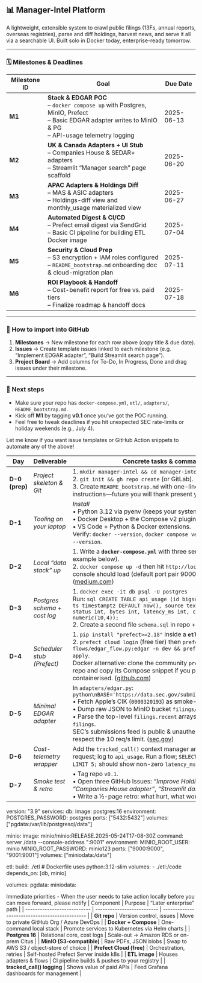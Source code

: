 ## 📊 Manager-Intel Platform

A lightweight, extensible system to crawl public filings (13Fs, annual reports, overseas registries), parse and diff holdings, harvest news, and serve it all via a searchable UI. Built solo in Docker today, enterprise-ready tomorrow.

---

### 🗓 Milestones & Deadlines

| Milestone ID | Goal                                                                     | Due Date   |
|--------------|--------------------------------------------------------------------------|------------|
| **M1**       | **Stack & EDGAR POC**<br>– `docker compose up` with Postgres, MinIO, Prefect<br>– Basic EDGAR adapter writes to MinIO & PG<br>– API-usage telemetry logging | 2025-06-13 |
| **M2**       | **UK & Canada Adapters + UI Stub**<br>– Companies House & SEDAR+ adapters<br>– Streamlit “Manager search” page scaffold              | 2025-06-20 |
| **M3**       | **APAC Adapters & Holdings Diff**<br>– MAS & ASIC adapters<br>– Holdings-diff view and monthly_usage materialized view         | 2025-06-27 |
| **M4**       | **Automated Digest & CI/CD**<br>– Prefect email digest via SendGrid<br>– Basic CI pipeline for building ETL Docker image        | 2025-07-04 |
| **M5**       | **Security & Cloud Prep**<br>– S3 encryption + IAM roles configured<br>– `README_bootstrap.md` onboarding doc & cloud-migration plan | 2025-07-11 |
| **M6**       | **ROI Playbook & Handoff**<br>– Cost-benefit report for free vs. paid tiers<br>– Finalize roadmap & handoff docs                  | 2025-07-18 |

---

### 🔨 How to import into GitHub

1. **Milestones** → New milestone for each row above (copy title & due date).  
2. **Issues** → Create template issues linked to each milestone (e.g. “Implement EDGAR adapter”, “Build Streamlit search page”).  
3. **Project Board** → Add columns for To-Do, In Progress, Done and drag issues under their milestone.  

---

### 🤔 Next steps

- Make sure your repo has `docker-compose.yml`, `etl/`, `adapters/`, `README_bootstrap.md`.  
- Kick off **M1** by tagging **v0.1** once you’ve got the POC running.  
- Feel free to tweak deadlines if you hit unexpected SEC rate-limits or holiday weekends (e.g., July 4).

Let me know if you want issue templates or GitHub Action snippets to automate any of the above!

| Day            | Deliverable                  | Concrete tasks & commands                                                                                                                                                                                                                                                                                                                                                                       |
| -------------- | ---------------------------- | ----------------------------------------------------------------------------------------------------------------------------------------------------------------------------------------------------------------------------------------------------------------------------------------------------------------------------------------------------------------------------------------------- |
| **D-0 (prep)** | *Project skeleton & Git*     | 1. `mkdir manager-intel && cd manager-intel`  <br>2. `git init && gh repo create` (or GitLab). <br>3. Create `README_bootstrap.md` with one-liner start-up instructions—future you will thank present you.                                                                                                                                                                                      |
| **D-1**        | *Tooling on your laptop*     | *Install*<br>• Python 3.12 via pyenv (keeps your system Python clean). <br>• Docker Desktop + the Compose v2 plugin. <br>• VS Code + Python & Docker extensions. <br>Verify: `docker --version`, `docker compose version`, `python -m pip --version`.                                                                                                                                           |
| **D-2**        | *Local “data stack” up*      | 1. Write a **`docker-compose.yml`** with three services (trimmed example below). <br>2. `docker compose up -d` then hit `http://localhost:9001`—MinIO console should load (default port pair 9000/9001). ([medium.com][1])                                                                                                                                                                      |
| **D-3**        | *Postgres schema + cost log* | 1. `docker exec -it db psql -U postgres` <br>Run: `sql CREATE TABLE api_usage (id bigserial PRIMARY KEY, ts timestamptz DEFAULT now(), source text, endpoint text, status int, bytes int, latency_ms int, cost_usd numeric(10,4));` <br>2. Create a second file `schema.sql` in repo + commit.                                                                                                  |
| **D-4**        | *Scheduler stub (Prefect)*   | 1. `pip install "prefect>=2.18"` inside a **`etl`** virtualenv. <br>2. `prefect cloud login` (free tier) then `prefect deployment build flows/edgar_flow.py:edgar -n dev && prefect deployment apply`. <br>Docker alternative: clone the community `prefect-docker-compose` repo and copy its Compose snippet if you prefer *everything* containerised. ([github.com][2])                       |
| **D-5**        | *Minimal EDGAR adapter*      | In `adapters/edgar.py`:  <br>`python\nBASE='https://data.sec.gov/submissions/{cik}.json'\n`  <br>• Fetch Apple’s CIK (`0000320193`) as smoke-test. <br>• Dump raw JSON to MinIO bucket `filings/raw/`. <br>• Parse the top-level `filings.recent` arrays into Postgres table `filings`.  <br>SEC’s submissions feed is public & unauthenticated—just respect the 10 req/s limit. ([sec.gov][3]) |
| **D-6**        | *Cost-telemetry wrapper*     | Add the `tracked_call()` context manager around every HTTP request; log to `api_usage`.  Run a flow; `SELECT * FROM api_usage LIMIT 5;` should show non-zero `latency_ms`.                                                                                                                                                                                                                      |
| **D-7**        | *Smoke test & retro*         | • Tag repo `v0.1`.  <br>• Open three GitHub Issues: *“Improve Holdings diff”*, *“Companies House adapter”*, *“Streamlit dashboard stub”*.  <br>• Write a ½-page retro: what hurt, what worked.                                                                                                                                                                                                  |

[1]: https://medium.com/%40randy.hamzah.h/running-minio-server-with-docker-compose-54bab3afbe31 "Running Minio Server with Docker Compose | by Randy Hardianto | Medium"
[2]: https://github.com/rpeden/prefect-docker-compose "GitHub - rpeden/prefect-docker-compose: A repository that makes it easy to get up and running with Prefect 2 using Docker Compose."
[3]: https://www.sec.gov/search-filings/edgar-application-programming-interfaces "SEC.gov | EDGAR Application Programming Interfaces (APIs)"

version: "3.9"
services:
  db:
    image: postgres:16
    environment:
      POSTGRES_PASSWORD: postgres
    ports: ["5432:5432"]
    volumes: ["pgdata:/var/lib/postgresql/data"]

  minio:
    image: minio/minio:RELEASE.2025-05-24T17-08-30Z
    command: server /data --console-address ":9001"
    environment:
      MINIO_ROOT_USER: minio
      MINIO_ROOT_PASSWORD: minio123
    ports: ["9000:9000", "9001:9001"]
    volumes: ["miniodata:/data"]

  etl:
    build: ./etl     # Dockerfile uses python:3.12-slim
    volumes:
      - ./etl:/code
    depends_on: [db, minio]

volumes:
  pgdata:
  miniodata:

Immediate priorities - When the user needs to take action locally before you can move forward, please notify
| Component                   | Purpose                    | “Later enterprise” path                        |
| --------------------------- | -------------------------- | ---------------------------------------------- |
| **Git repo**                | Version control, issues    | Move to private GitHub Org / Azure DevOps      |
| **Docker + Compose**        | One-command local stack    | Promote services to Kubernetes via Helm charts |
| **Postgres 16**             | Relational core, cost logs | Scale-out → Amazon RDS or on-prem Citus        |
| **MinIO (S3-compatible)**   | Raw PDFs, JSON blobs       | Swap to AWS S3 / object-store of choice        |
| **Prefect Cloud (free)**    | Orchestration, retries     | Self-hosted Prefect Server inside k8s          |
| **ETL image**               | Houses adapters & flows    | CI pipeline builds & pushes to your registry   |
| **tracked\_call() logging** | Shows value of paid APIs   | Feed Grafana dashboards for management         |

